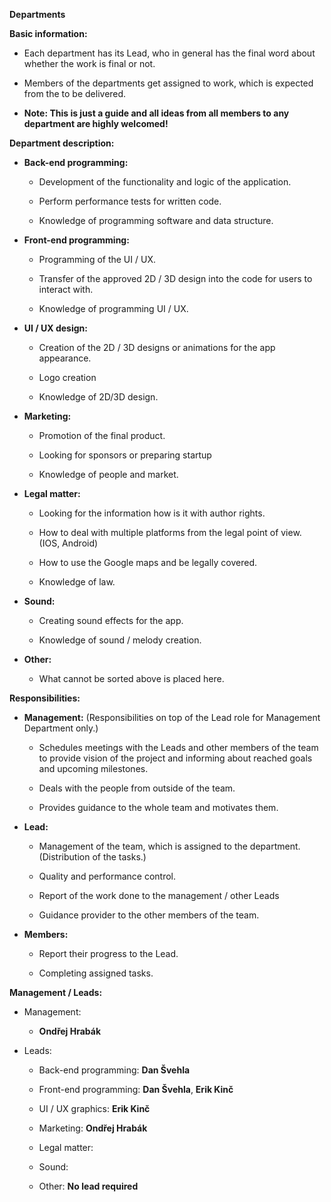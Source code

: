 **Departments**

**Basic information:**

-   Each department has its Lead, who in general has the final word
    about whether the work is final or not.

-   Members of the departments get assigned to work, which is expected
    from the to be delivered.

-   **Note: This is just a guide and all ideas from all members to any
    department are highly welcomed!**

**Department description:**

-   **Back-end programming:**

    -   Development of the functionality and logic of the application.

    -   Perform performance tests for written code.

    -   Knowledge of programming software and data structure.

-   **Front-end programming:**

    -   Programming of the UI / UX.

    -   Transfer of the approved 2D / 3D design into the code for users
        to interact with.

    -   Knowledge of programming UI / UX.

-   **UI / UX design:**

    -   Creation of the 2D / 3D designs or animations for the app
        appearance.

    -   Logo creation

    -   Knowledge of 2D/3D design.

-   **Marketing:**

    -   Promotion of the final product.

    -   Looking for sponsors or preparing startup

    -   Knowledge of people and market.

-   **Legal matter:**

    -   Looking for the information how is it with author rights.

    -   How to deal with multiple platforms from the legal point of
        view. (IOS, Android)

    -   How to use the Google maps and be legally covered.

    -   Knowledge of law.

-   **Sound:**

    -   Creating sound effects for the app.

    -   Knowledge of sound / melody creation.

-   **Other:**

    -   What cannot be sorted above is placed here.

**Responsibilities:**

-   **Management:** (Responsibilities on top of the Lead role for
    Management Department only.)

    -   Schedules meetings with the Leads and other members of the team
        to provide vision of the project and informing about reached
        goals and upcoming milestones.

    -   Deals with the people from outside of the team.

    -   Provides guidance to the whole team and motivates them.

-   **Lead:**

    -   Management of the team, which is assigned to the department.
        (Distribution of the tasks.)

    -   Quality and performance control.

    -   Report of the work done to the management / other Leads

    -   Guidance provider to the other members of the team.

-   **Members:**

    -   Report their progress to the Lead.

    -   Completing assigned tasks.

**Management / Leads:**

-   Management:

    -   **Ondřej Hrabák**

-   Leads:

    -   Back-end programming: **Dan Švehla**

    -   Front-end programming: **Dan Švehla**, **Erik Kinč**

    -   UI / UX graphics: **Erik Kinč**

    -   Marketing: **Ondřej Hrabák**

    -   Legal matter:

    -   Sound:

    -   Other: **No lead required**
